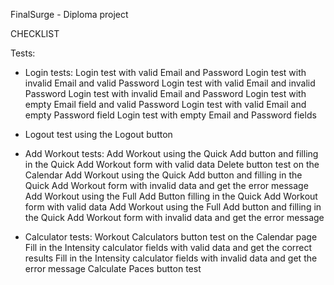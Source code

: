 FinalSurge - Diploma project

CHECKLIST

Tests:
- Login tests:
  Login test with valid Email and Password
  Login test with invalid Email and valid Password
  Login test with valid Email and invalid Password
  Login test with invalid Email and Password
  Login test with empty Email field and valid Password
  Login test with valid Email and empty Password field
  Login test with empty Email and Password fields

- Logout test using the Logout button

- Add Workout tests:
  Add Workout using the Quick Add button and filling in the Quick Add Workout form with valid data
  Delete button test on the Calendar
  Add Workout using the Quick Add button and filling in the Quick Add Workout form with invalid data and get the error message
  Add Workout using the Full Add Button filling in the Quick Add Workout form with valid data
  Add Workout using the Full Add button and filling in the Quick Add Workout form with invalid data and get the error message

- Calculator tests:
  Workout Calculators button test on the Calendar page
  Fill in the Intensity calculator fields with valid data and get the correct results
  Fill in the Intensity calculator fields with invalid data and get the error message
  Calculate Paces button test
  